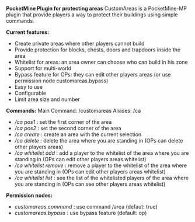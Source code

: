 **PocketMine Plugin for protecting areas**
CustomAreas is a PocketMine-MP plugin that provide players a way to protect their buildings using simple commands.

**Current features:**

- Create private areas where other players cannot build
- Provide protection for blocks, chests, doors and trapdoors inside the area
- Whitelist for areas: an area owner can choose who can build in his zone
- Support for multi-world
- Bypass feature for OPs: they can edit other players areas (or use permission node customareas.bypass)
- Easy to use
- Configurable
- Limit area size and number


**Commands:**
Main Command: /customareas
Aliases: /ca

- _/ca pos1_ : set the first corner of the area
- _/ca pos2_ : set the second corner of the area
- _/ca create_ : create an area with the current selection
- _/ca delete_ : delete the area where you are standing in (OPs can delete other players areas)
- _/ca whitelist add_ : add a player to the whitelist of the area where you are standing in (OPs can edit other players areas whitelist)
- _/ca whitelist remove_ : remove a player to the whitelist of the area where you are standing in (OPs can edit other players areas whitelist)
- _/ca whitelist list_ : see the list of the whitelisted players of the area where you are standing in (OPs can see other players areas whitelist)


**Permission nodes:**

- _customareas.command_ : use command /area (defaut: true)
- _customareas.bypass_ : use bypass feature (default: op)